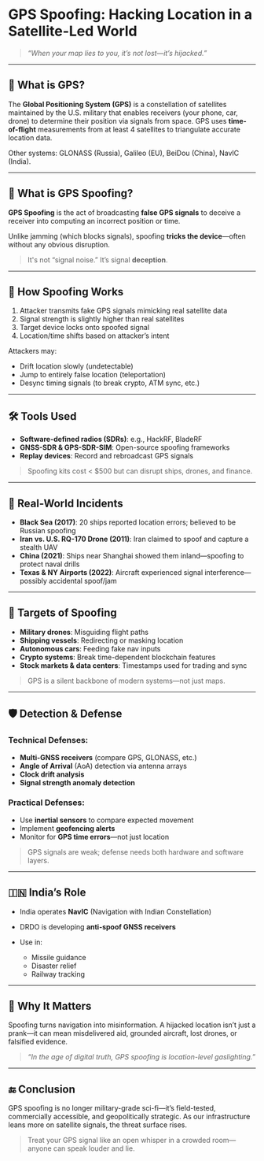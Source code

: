 # GPS Spoofing: Hacking Location in a Satellite-Led World

> *“When your map lies to you, it’s not lost—it’s hijacked.”*

---

## 📡 What is GPS?

The **Global Positioning System (GPS)** is a constellation of satellites maintained by the U.S. military that enables receivers (your phone, car, drone) to determine their position via signals from space. GPS uses **time-of-flight** measurements from at least 4 satellites to triangulate accurate location data.

Other systems: GLONASS (Russia), Galileo (EU), BeiDou (China), NavIC (India).

---

## 🧨 What is GPS Spoofing?

**GPS Spoofing** is the act of broadcasting **false GPS signals** to deceive a receiver into computing an incorrect position or time.

Unlike jamming (which blocks signals), spoofing **tricks the device**—often without any obvious disruption.

> It's not “signal noise.” It’s signal **deception**.

---

## 🔁 How Spoofing Works

1. Attacker transmits fake GPS signals mimicking real satellite data
2. Signal strength is slightly higher than real satellites
3. Target device locks onto spoofed signal
4. Location/time shifts based on attacker’s intent

Attackers may:

* Drift location slowly (undetectable)
* Jump to entirely false location (teleportation)
* Desync timing signals (to break crypto, ATM sync, etc.)

---

## 🛠️ Tools Used

* **Software-defined radios (SDRs)**: e.g., HackRF, BladeRF
* **GNSS-SDR & GPS-SDR-SIM**: Open-source spoofing frameworks
* **Replay devices**: Record and rebroadcast GPS signals

> Spoofing kits cost < \$500 but can disrupt ships, drones, and finance.

---

## 🧪 Real-World Incidents

* **Black Sea (2017)**: 20 ships reported location errors; believed to be Russian spoofing
* **Iran vs. U.S. RQ-170 Drone (2011)**: Iran claimed to spoof and capture a stealth UAV
* **China (2021)**: Ships near Shanghai showed them inland—spoofing to protect naval drills
* **Texas & NY Airports (2022)**: Aircraft experienced signal interference—possibly accidental spoof/jam

---

## 🚁 Targets of Spoofing

* **Military drones**: Misguiding flight paths
* **Shipping vessels**: Redirecting or masking location
* **Autonomous cars**: Feeding fake nav inputs
* **Crypto systems**: Break time-dependent blockchain features
* **Stock markets & data centers**: Timestamps used for trading and sync

> GPS is a silent backbone of modern systems—not just maps.

---

## 🛡️ Detection & Defense

### Technical Defenses:

* **Multi-GNSS receivers** (compare GPS, GLONASS, etc.)
* **Angle of Arrival** (AoA) detection via antenna arrays
* **Clock drift analysis**
* **Signal strength anomaly detection**

### Practical Defenses:

* Use **inertial sensors** to compare expected movement
* Implement **geofencing alerts**
* Monitor for **GPS time errors**—not just location

> GPS signals are weak; defense needs both hardware and software layers.

---

## 🇮🇳 India’s Role

* India operates **NavIC** (Navigation with Indian Constellation)
* DRDO is developing **anti-spoof GNSS receivers**
* Use in:

  * Missile guidance
  * Disaster relief
  * Railway tracking

---

## 🧠 Why It Matters

Spoofing turns navigation into misinformation. A hijacked location isn’t just a prank—it can mean misdelivered aid, grounded aircraft, lost drones, or falsified evidence.

> *“In the age of digital truth, GPS spoofing is location-level gaslighting.”*

---

## 🔚 Conclusion

GPS spoofing is no longer military-grade sci-fi—it’s field-tested, commercially accessible, and geopolitically strategic. As our infrastructure leans more on satellite signals, the threat surface rises.

> Treat your GPS signal like an open whisper in a crowded room—anyone can speak louder and lie.
